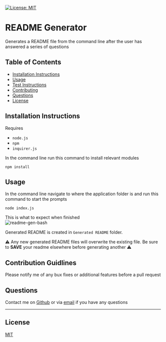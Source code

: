 [![License: MIT](https://img.shields.io/badge/License-MIT-yellow.svg)](https://opensource.org/licenses/MIT)
  # README Generator
    
   Generates a README file from the command line after the user has answered a series of questions
  
  ## Table of Contents
  - [Installation Instructions](#installation-instructions)
  - [Usage](#usage)
  - [Test Instructions](#test-instructions)
  - [Contributing](#contributing)
  - [Questions](#questions)
  - [License](#license)
  
  ## Installation Instructions
  Requires 
  - `node.js`
  - `npm` 
  - `inquirer.js` 
  
In the command line run this command to install relevant modules
```
npm install
```
  ## Usage 
  In the command line navigate to where the application folder is and run this command to start the prompts
```
node index.js
```  
This is what to expect when finished <br />
![readme-gen-bash](https://user-images.githubusercontent.com/85494162/138543004-5bd9ecf6-3d1e-434d-97d6-e7859e61eb55.png)  

Generated README is created in `Generated README` folder. 

⚠️ Any new generated README files will overwrite the existing file. Be sure to **SAVE** your readme elsewhere before generating another ⚠️

  ## Contribution Guidlines
  Please notify me of any bux fixes or additional features before a pull request
  ## Questions
  Contact me on [Github](https://github.com/gitme-waffles) or via [email](dossanania@gmail.com) if you have any questions 
 
  - - -
  ## License
  [MIT](https://opensource.org/licenses/MIT)


